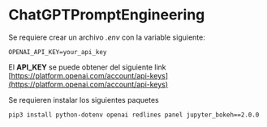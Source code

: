 # ChatGPTPromptEngineering

Se requiere crear un archivo *.env* con la variable siguiente:

```properties
OPENAI_API_KEY=your_api_key
```

El **API_KEY** se puede obtener del siguiente link [https://platform.openai.com/account/api-keys](https://platform.openai.com/account/api-keys)

Se requieren instalar los siguientes paquetes

```bash
pip3 install python-dotenv openai redlines panel jupyter_bokeh==2.0.0 
```